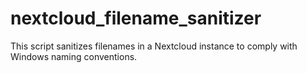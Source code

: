 # nextcloud_filename_sanitizer
This script sanitizes filenames in a Nextcloud instance to comply with Windows naming conventions.
